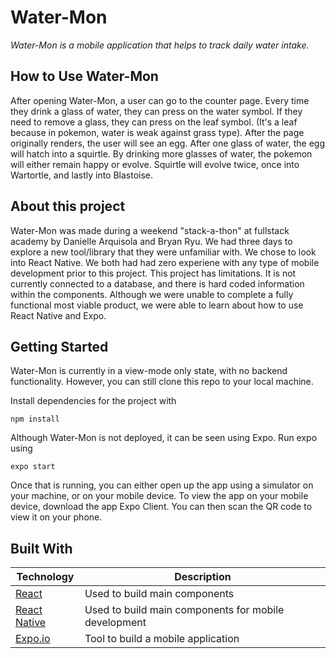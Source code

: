 # Water-Mon
_Water-Mon is a mobile application that helps to track daily water intake._


## How to Use Water-Mon
After opening Water-Mon, a user can go to the counter page. Every time they drink a glass of water, they can press on the water symbol. If they need to remove a glass, they can press on the leaf symbol. (It's a leaf because in pokemon, water is weak against grass type).
After the page originally renders, the user will see an egg. After one glass of water, the egg will hatch into a squirtle. By drinking more glasses of water, the pokemon will either remain happy or evolve. Squirtle will evolve twice, once into Wartortle, and lastly into Blastoise. 

## About this project
Water-Mon was made during a weekend "stack-a-thon" at fullstack academy by Danielle Arquisola and Bryan Ryu. We had three days to explore a new tool/library that they were unfamiliar with. We chose to look into React Native. We both had had zero experiene with any type of mobile development prior to this project.
This project has limitations. It is not currently connected to a database, and there is hard coded information within the components. Although we were unable to complete a fully functional most viable product, we were able to learn about how to use React Native and Expo.


## Getting Started

Water-Mon is currently in a view-mode only state, with no backend functionality. However, you can still clone this repo to your local machine. 

Install dependencies for the project with

```
npm install
```

Although Water-Mon is not deployed, it can be seen using Expo. Run expo using 

```
expo start
```

Once that is running, you can either open up the app using a simulator on your machine, or on your mobile device. To view the app on your mobile device, download the app Expo Client. You can then scan the QR code to view it on your phone. 


## Built With

Technology | Description
------------ | -------------
[React](https://reactjs.org/) | Used to build main components
[React Native](https://reactnative.dev/) | Used to build main components for mobile development 
[Expo.io](https://expo.io/) | Tool to build a mobile application

